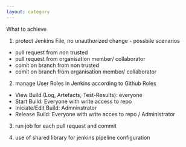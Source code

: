 ```yaml
---
layout: category
---
```


What to achieve

1. protect Jenkins File, no unauthorized change - possbile scenarios
* pull request  from non trusted
* pull request from organisation member/ collaborator
* comit on branch from non trusted
* comit on branch from organisation member/ collaborator

2. manage User Roles in Jenkins according to Github Roles
* View Build (Log, Artefacts, Test-Results): everyone
* Start Build: Everyone with write access to repo
* Iniciate/Edit Build: Admninstrator
* Release Build: Everyone with write acces to repo / Administrator

3. run job for each pull request and commit 

4. use of shared library for jenkins pipeline configuration
